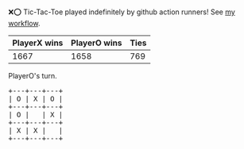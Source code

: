 :x::o: Tic-Tac-Toe played indefinitely by github action runners! See [my workflow](.github/workflows/play.yaml).

|PlayerX wins|PlayerO wins|Ties|
|-|-|-|
|1667|1658|769|

PlayerO's turn.

<pre>
+---+---+---+
| O | X | O |
+---+---+---+
| O |   | X |
+---+---+---+
| X | X |   |
+---+---+---+
</pre>